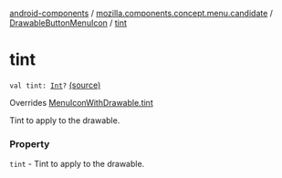 [android-components](../../index.md) / [mozilla.components.concept.menu.candidate](../index.md) / [DrawableButtonMenuIcon](index.md) / [tint](./tint.md)

# tint

`val tint: `[`Int`](https://kotlinlang.org/api/latest/jvm/stdlib/kotlin/-int/index.html)`?` [(source)](https://github.com/mozilla-mobile/android-components/blob/master/components/concept/menu/src/main/java/mozilla/components/concept/menu/candidate/MenuIcon.kt#L48)

Overrides [MenuIconWithDrawable.tint](../-menu-icon-with-drawable/tint.md)

Tint to apply to the drawable.

### Property

`tint` - Tint to apply to the drawable.